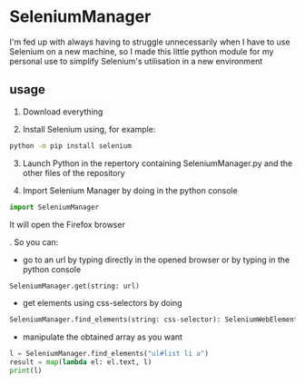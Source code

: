 # SeleniumManager
I'm fed up with always having to struggle unnecessarily when I have to use Selenium on a new machine, so I made this little python module for my personal use to simplify Selenium's utilisation in a new environment

## usage

1) Download everything

2) Install Selenium using, for example:
```bash
python -m pip install selenium
```

3) Launch Python in the repertory containing SeleniumManager.py and the other files of the repository

4) Import Selenium Manager by doing in the python console
```python
import SeleniumManager
```
It will open the Firefox browser

. So you can:
- go to an url by typing directly in the opened browser or by typing in the python console
```python
SeleniumManager.get(string: url)
```

- get elements using css-selectors by doing
```python
SeleniumManager.find_elements(string: css-selector): SeleniumWebElement[]
```

- manipulate the obtained array as you want
```python
l = SeleniumManager.find_elements("ul#list li a")
result = map(lambda el: el.text, l)
print(l)
```

